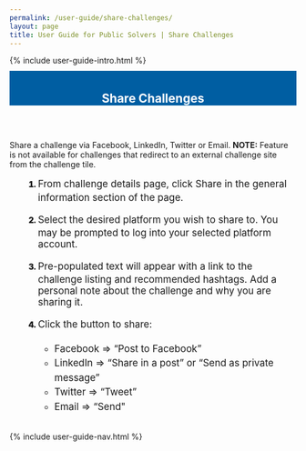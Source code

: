 ```yaml
---
permalink: /user-guide/share-challenges/
layout: page
title: User Guide for Public Solvers | Share Challenges
---
```

<div class="row">
  <div class="col-sm-12">{% include user-guide-intro.html %}</div>
</div>
<div class="row" style="padding-top: 10px; padding-bottom: 30px;">
  <div class="col-sm-12" style="padding-top: 6px; background-color: #005ea2; color: #ffffff; text-align: center;"><h2>Share Challenges</h2></div>
</div>
<div class="row">
  <div class="col-sm-7">
    <p>Share a challenge via Facebook, LinkedIn, Twitter or Email. <b>NOTE:</b> Feature is not available for challenges that redirect to an external challenge site from the challenge tile.
</p>
    <ol style="padding-left: 50px;">
      <li style="font-weight:900;"><span style="font-size: 1.06rem; line-height: 1.5; font-weight: 400;">From challenge details page, click Share in the general information section of the page.</span></li><br>
      <li style="font-weight:900;"><span style="font-size: 1.06rem; line-height: 1.5; font-weight: 400;">Select the desired platform you wish to share to. You may be prompted to log into your selected platform account.</span></li><br>
      <li style="font-weight:900;"><span style="font-size: 1.06rem; line-height: 1.5; font-weight: 400;">Pre-populated text will appear with a link to the challenge listing and recommended hashtags.  Add a personal note about the challenge and why you are sharing it.</span></li><br>
      <li style="font-weight:900;"><span style="font-size: 1.06rem; line-height: 1.5; font-weight: 400;">Click the button to share:
        <ul>
          <li>Facebook => “Post to Facebook”</li>
          <li>LinkedIn => “Share in a post” or “Send as private message”</li>
          <li>Twitter => “Tweet”</li>
          <li>Email => “Send"</li>
        </ul></span></li>
    </ol>
  </div>
  <div class="col-sm-1">&nbsp;</div>
  <div class="col-sm-4"> {% include user-guide-nav.html %} </div>
</div>
